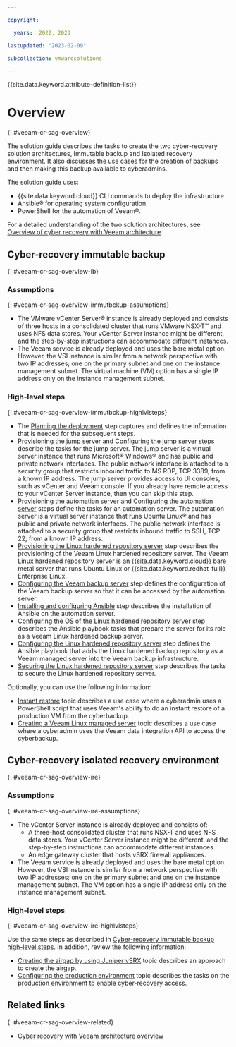```yaml
---

copyright:

  years:  2022, 2023

lastupdated: "2023-02-09"

subcollection: vmwaresolutions

---
```


{{site.data.keyword.attribute-definition-list}}

# Overview
{: #veeam-cr-sag-overview}

The solution guide describes the tasks to create the two cyber-recovery solution architectures, Immutable backup and Isolated recovery environment. It also discusses the use cases for the creation of backups and then making this backup available to cyberadmins.

The solution guide uses:

* {{site.data.keyword.cloud}} CLI commands to deploy the infrastructure.
* Ansible® for operating system configuration.
* PowerShell for the automation of Veeam®.

For a detailed understanding of the two solution architectures, see [Overview of cyber recovery with Veeam architecture](/docs/vmwaresolutions?topic=vmwaresolutions-veeam-cr-sa-overview).

## Cyber-recovery immutable backup
{: #veeam-cr-sag-overview-ib}

### Assumptions
{: #veeam-cr-sag-overview-immutbckup-assumptions}

* The VMware vCenter Server® instance is already deployed and consists of three hosts in a consolidated cluster that runs VMware NSX-T™ and uses NFS data stores. Your vCenter Server instance might be different, and the step-by-step instructions can accommodate different instances.
* The Veeam service is already deployed and uses the bare metal option. However, the VSI instance is similar from a network perspective with two IP addresses; one on the primary subnet and one on the instance management subnet. The virtual machine (VM) option has a single IP address only on the instance management subnet.

### High-level steps
{: #veeam-cr-sag-overview-immutbckup-highlvlsteps}

* The [Planning the deployment](/docs/vmwaresolutions/?topic=vmwaresolutions-veeam-cr-sag-planning) step captures and defines the information that is needed for the subsequent steps.
* [Provisioning the jump server](/docs/vmwaresolutions/?topic=vmwaresolutions-veeam-cr-sag-jmp) and [Configuring the jump server](/docs/vmwaresolutions/?topic=vmwaresolutions-veeam-cr-sag-jmpcfg) steps describe the tasks for the jump server. The jump server is a virtual server instance that runs Microsoft® Windows® and has public and private network interfaces. The public network interface is attached to a security group that restricts inbound traffic to MS RDP, TCP 3389, from a known IP address. The jump server provides access to UI consoles, such as vCenter and Veeam console. If you already have remote access to your vCenter Server instance, then you can skip this step.
* [Provisioning the automation server](/docs/vmwaresolutions/?topic=vmwaresolutions-veeam-cr-sag-as) and [Configuring the automation server](/docs/vmwaresolutions/?topic=vmwaresolutions-veeam-cr-sag-ascfg) steps define the tasks for an automation server. The automation server is a virtual server instance that runs Ubuntu Linux® and has public and private network interfaces. The public network interface is attached to a security group that restricts inbound traffic to SSH, TCP 22, from a known IP address.
* [Provisioning the Linux hardened repository server](/docs/vmwaresolutions/?topic=vmwaresolutions-veeam-cr-sag-lhbr) step describes the provisioning of the Veeam Linux hardened repository server. The Veeam Linux hardened repository server is an {{site.data.keyword.cloud}} bare metal server that runs Ubuntu Linux or {{site.data.keyword.redhat_full}} Enterprise Linux.
* [Configuring the Veeam backup server](/docs/vmwaresolutions/?topic=vmwaresolutions-veeam-cr-sag-vbrcfg) step defines the configuration of the Veeam backup server so that it can be accessed by the automation server.
* [Installing and configuring Ansible](/docs/vmwaresolutions/?topic=vmwaresolutions-veeam-cr-sag-ansible) step describes the installation of Ansible on the automation server.
* [Configuring the OS of the Linux hardened repository server](/docs/vmwaresolutions/?topic=vmwaresolutions-veeam-cr-sag-lhbrcfg) step describes the Ansible playbook tasks that prepare the server for its role as a Veeam Linux hardened backup server.
* [Configuring the Linux hardened repository server](/docs/vmwaresolutions/?topic=vmwaresolutions-veeam-cr-sag-lhbrmng) step defines the Ansible playbook that adds the Linux hardened backup repository as a Veeam managed server into the Veeam backup infrastructure.
* [Securing the Linux hardened repository server](/docs/vmwaresolutions/?topic=vmwaresolutions-veeam-cr-sag-lhbrsecure) step describes the tasks to secure the Linux hardened repository server.

Optionally, you can use the following information:

* [Instant restore](/docs/vmwaresolutions/?topic=vmwaresolutions-veeam-cr-sag-instantrestore) topic describes a use case where a cyberadmin uses a PowerShell script that uses Veeam's ability to do an instant restore of a production VM from the cyberbackup.
* [Creating a Veeam Linux managed server](/docs/vmwaresolutions/?topic=vmwaresolutions-veeam-cr-sag-lnxmgdsvr) topic describes a use case where a cyberadmin uses the Veeam data integration API to access the cyberbackup.

## Cyber-recovery isolated recovery environment
{: #veeam-cr-sag-overview-ire}

### Assumptions
{: #veeam-cr-sag-overview-ire-assumptions}

* The vCenter Server instance is already deployed and consists of:
   * A three-host consolidated cluster that runs NSX-T and uses NFS data stores. Your vCenter Server instance might be different, and the step-by-step instructions can accommodate different instances.
   * An edge gateway cluster that hosts vSRX firewall appliances.
* The Veeam service is already deployed and uses the bare metal option. However, the VSI instance is similar from a network perspective with two IP addresses; one on the primary subnet and one on the instance management subnet. The VM option has a single IP address only on the instance management subnet.

### High-level steps
{: #veeam-cr-sag-overview-ire-highlvlsteps}

Use the same steps as described in [Cyber-recovery immutable backup high-level steps](#veeam-cr-sag-overview-immutbckup-highlvlsteps). In addition, review the following information:

* [Creating the airgap by using Juniper vSRX](/docs/vmwaresolutions/?topic=vmwaresolutions-veeam-cr-sag-vsrx) topic describes an approach to create the airgap.
* [Configuring the production environment](/docs/vmwaresolutions/?topic=vmwaresolutions-veeam-cr-sag-ireprod) topic describes the tasks on the production environment to enable cyber-recovery access.

## Related links
{: #veeam-cr-sag-overview-related}

* [Cyber recovery with Veeam architecture overview](/docs/vmwaresolutions/?topic=vmwaresolutions-veeam-cr-sa-overview)
